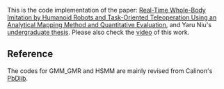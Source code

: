 This is the code implementation of the paper: [Real-Time Whole-Body Imitation by Humanoid Robots and Task-Oriented Teleoperation Using an Analytical Mapping Method and Quantitative Evaluation](https://www.mdpi.com/2076-3417/8/10/2005), and Yaru Niu's [undergraduate thesis](https://chrisyrniu.github.io/files/undergrad_thesis_yaru.pdf). Please also check the [video](https://youtu.be/JGUXmCp5LmA) of this work.

## Reference
The codes for GMM_GMR and HSMM are mainly revised from Calinon's [PbDlib](http://calinon.ch/codes.htm).

 
